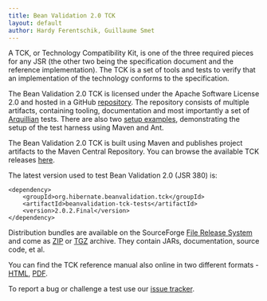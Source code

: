 ```yaml
---
title: Bean Validation 2.0 TCK
layout: default
author: Hardy Ferentschik, Guillaume Smet
---
```


A TCK, or Technology Compatibility Kit, is one of the three required pieces for any JSR
(the other two being the specification document and the reference implementation). The TCK is a set
of tools and tests to verify that an implementation of the technology conforms to the specification.

The Bean Validation 2.0 TCK is licensed under the Apache Software License 2.0 and hosted in a GitHub
[repository](https://github.com/beanvalidation/beanvalidation-tck).
The repository consists of multiple artifacts, containing tooling, documentation and most importantly
a set of [Arquillian](http://arquillian.org/) tests. There are also two
[setup examples](https://github.com/beanvalidation/beanvalidation-tck/tree/master/setup-examples),
demonstrating the setup of the test harness using Maven and Ant.

The Bean Validation 2.0 TCK is built using Maven and publishes project artifacts to the Maven Central Repository.
You can browse the available TCK releases
[here](http://search.maven.org/#search|ga|1|g%3A"org.hibernate.beanvalidation.tck").

The latest version used to test Bean Validation 2.0 (JSR 380) is:

    <dependency>
        <groupId>org.hibernate.beanvalidation.tck</groupId>
        <artifactId>beanvalidation-tck-tests</artifactId>
        <version>2.0.2.Final</version>
    </dependency>

Distribution bundles are available on the SourceForge
[File Release System](http://sourceforge.net/projects/hibernate/files/beanvalidation-tck) and come as
[ZIP](http://sourceforge.net/projects/hibernate/files/beanvalidation-tck/2.0.2.Final/beanvalidation-tck-dist-2.0.2.Final.zip/download)
or [TGZ](http://sourceforge.net/projects/hibernate/files/beanvalidation-tck/2.0.2.Final/beanvalidation-tck-dist-2.0.2.Final.tar.gz/download)
archive.
They contain JARs, documentation, source code, et al.

You can find the TCK reference manual also online in two different formats -
[HTML](http://docs.jboss.org/hibernate/beanvalidation/tck/2.0/reference/html_single/),
[PDF](http://docs.jboss.org/hibernate/beanvalidation/tck/2.0/reference/pdf/beanvalidation-tck-documentation.pdf).

To report a bug or challenge a test use our [issue tracker](https://hibernate.atlassian.net/browse/BVTCK).
